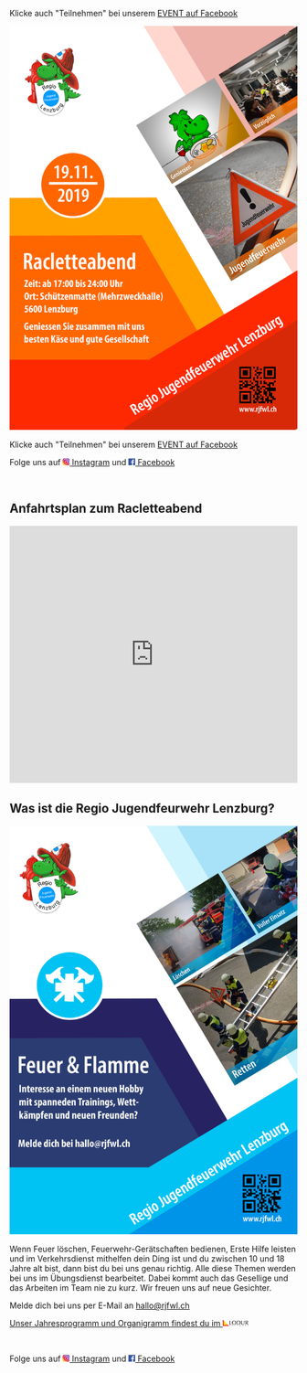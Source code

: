 Klicke auch "Teilnehmen" bei unserem [EVENT auf Facebook](https://www.facebook.com/events/337517887088637/)

![Flyer Racletteabend](2019_Flyer_Racletteabend_inkl_Zuschnitt_2.jpg)

Klicke auch "Teilnehmen" bei unserem [EVENT auf Facebook](https://www.facebook.com/events/337517887088637/)

Folge uns auf [![Instagram Logo](insta_icon.png) Instagram](https://www.instagram.com/regiojugendfeuerwehrlenzburg/) und [![Facebook Logo](facebook_icon.png) Facebook](https://www.facebook.com/RJFWL/)

<br>

## Anfahrtsplan zum Racletteabend

<iframe src="https://www.google.com/maps/embed?pb=!1m14!1m8!1m3!1d337.6296118851088!2d8.1839896!3d47.391713!3m2!1i1024!2i768!4f13.1!3m3!1m2!1s0x479016754a25cd7f%3A0xc449652c79663849!2sMehrzweckhalle%20Lenzburg!5e0!3m2!1sde!2sch!4v1568374707819!5m2!1sde!2sch" width="100%" height="450" frameborder="0" style="border:0;" allowfullscreen=""></iframe>

<br>

## Was ist die Regio Jugendfeurwehr Lenzburg?

![Allgemeiner Flyer](Vorlage_AllgemeinerFlyer_2.jpg)

Wenn Feuer löschen, Feuerwehr-Gerätschaften bedienen, Erste Hilfe leisten und im Verkehrsdienst mithelfen dein Ding ist und du zwischen 10 und 18 Jahre alt bist, dann bist du bei uns genau richtig. Alle diese Themen werden bei uns im Übungsdienst bearbeitet. Dabei kommt auch das Gesellige und das Arbeiten im Team nie zu kurz. Wir freuen uns auf neue Gesichter.

Melde dich bei uns per E-Mail an <hallo@rjfwl.ch>
<br>

[Unser Jahresprogramm und Organigramm findest du im ![LODUR Logo](lodur_icon.png)](https://www.rjfwl.ch)

<br>

Folge uns auf [![Instagram Logo](insta_icon.png) Instagram](https://www.instagram.com/regiojugendfeuerwehrlenzburg/) und [![Facebook Logo](facebook_icon.png) Facebook](https://www.facebook.com/RJFWL/)
